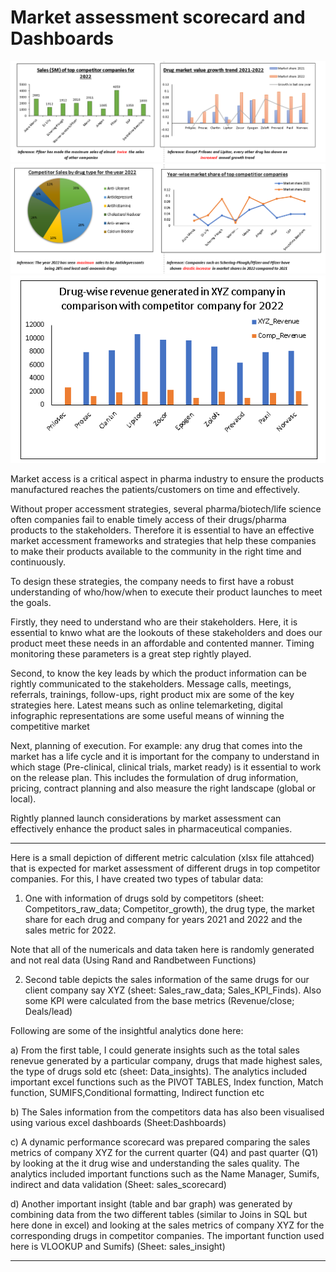 # Market assessment scorecard and Dashboards
 
![Dashboard screenshot1](screenshots/Dashboard1.PNG)
![Dashboard screenshot2](screenshots/Dashboard2.PNG)
![Dashboard screenshot3](screenshots/Dashboard3.PNG)

Market access is a critical aspect in pharma industry to ensure the products manufactured reaches the patients/customers on time and effectively.

Without proper accessment strategies, several pharma/biotech/life science often companies fail to enable timely access of their drugs/pharma products to the stakeholders. 
Therefore it is essential to have an effective market accessment frameworks and strategies that help these companies to make their products available to the community in the right time and continuously.

To design these strategies, the company needs to first have a robust understanding of who/how/when to execute their product launches to meet the goals. 

Firstly, they need to understand who are their stakeholders. Here, it is essential to knwo what are the lookouts of these stakeholders and does our product meet these needs in an affordable and contented manner. Timing monitoring these parameters is a great step rightly played.

Second, to know the key leads by which the product information can be rightly communicated to the stakeholders. Message calls, meetings, referrals, trainings, follow-ups, right product mix are some of the key strategies here. Latest means such as online telemarketing, digital infographic representations are some useful means of winning the competitive market

Next, planning of execution. For example: any drug that comes into the market has a life cycle and it is important for the company to understand in which stage (Pre-clinical, clinical trials, market ready) is it essential to work on the release plan. This includes the formulation of drug information, pricing, contract planning and also measure the right landscape (global or local). 

Rightly planned launch considerations by market assessment can effectively enhance the product sales in pharmaceutical companies. 

*****

Here is a small depiction of different metric calculation (xlsx file attahced) that is expected for market assessment of different drugs in top competitor companies. 
For this, I have created two types of tabular data:
1. One with information of drugs sold by competitors (sheet: Competitors_raw_data; Competitor_growth), the drug type, the market share for each drug and company for years 2021 and 2022 and the sales metric for 2022. 

Note that all of the numericals and data taken here is randomly generated and not real data (Using Rand and Randbetween Functions)

2. Second table depicts the sales information of the same drugs for our client company say XYZ (sheet: Sales_raw_data; Sales_KPI_Finds). Also some KPI were calculated from the base metrics (Revenue/close; Deals/lead)

Following are some of the insightful analytics done here:

a) From the first table, I could generate insights such as the total sales renevue generated by a particular company, drugs that made highest sales, the type of drugs sold etc (sheet: Data_insights). The analytics included important excel functions such as the PIVOT TABLES, Index function, Match function, SUMIFS,Conditional formatting, Indirect function etc

b) The Sales information from the competitors data has also been visualised using various excel dashboards (Sheet:Dashboards)

c) A dynamic performance scorecard was prepared comparing the sales metrics of company XYZ for the current quarter (Q4) and past quarter (Q1) by looking at the it drug wise and understanding the sales quality. The analytics included important functions such as the Name Manager, Sumifs, indirect and data validation (Sheet: sales_scorecard)

d) Another important insight (table and bar graph) was generated by combining data from the two different tables (similar to Joins in SQL but here done in excel) and looking at the sales metrics of company XYZ for the corresponding drugs in competitor companies. The important function used here is VLOOKUP and Sumifs) (Sheet: sales_insight)

*****

 




